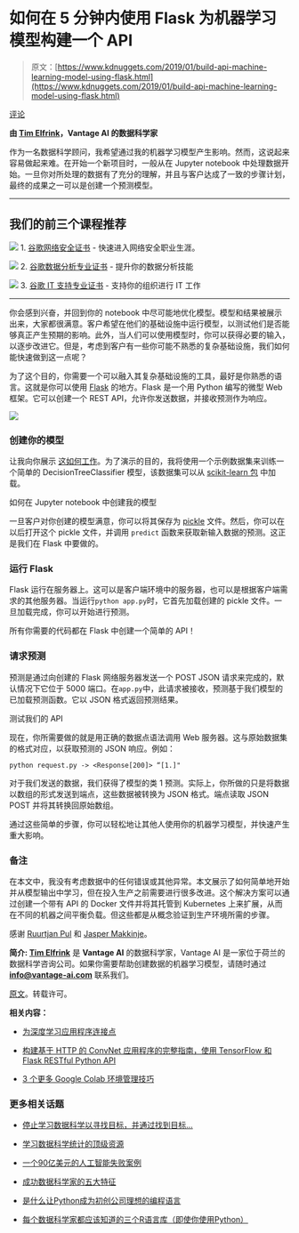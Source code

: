 # 如何在 5 分钟内使用 Flask 为机器学习模型构建一个 API

> 原文：[https://www.kdnuggets.com/2019/01/build-api-machine-learning-model-using-flask.html](https://www.kdnuggets.com/2019/01/build-api-machine-learning-model-using-flask.html)

[评论](#comments)

**由 [Tim Elfrink](https://medium.com/@tim.elfrink.94)，Vantage AI 的数据科学家**

作为一名数据科学顾问，我希望通过我的机器学习模型产生影响。然而，这说起来容易做起来难。在开始一个新项目时，一般从在 Jupyter notebook 中处理数据开始。一旦你对所处理的数据有了充分的理解，并且与客户达成了一致的步骤计划，最终的成果之一可以是创建一个预测模型。

* * *

## 我们的前三个课程推荐

![](../Images/0244c01ba9267c002ef39d4907e0b8fb.png) 1\. [谷歌网络安全证书](https://www.kdnuggets.com/google-cybersecurity) - 快速进入网络安全职业生涯。

![](../Images/e225c49c3c91745821c8c0368bf04711.png) 2\. [谷歌数据分析专业证书](https://www.kdnuggets.com/google-data-analytics) - 提升你的数据分析技能

![](../Images/0244c01ba9267c002ef39d4907e0b8fb.png) 3\. [谷歌 IT 支持专业证书](https://www.kdnuggets.com/google-itsupport) - 支持你的组织进行 IT 工作

* * *

你会感到兴奋，并回到你的 notebook 中尽可能地优化模型。模型和结果被展示出来，大家都很满意。客户希望在他们的基础设施中运行模型，以测试他们是否能够真正产生预期的影响。此外，当人们可以使用模型时，你可以获得必要的输入，以逐步改进它。但是，考虑到客户有一些你可能不熟悉的复杂基础设施，我们如何能快速做到这一点呢？

为了这个目的，你需要一个可以融入其复杂基础设施的工具，最好是你熟悉的语言。这就是你可以使用 [Flask](http://flask.pocoo.org/) 的地方。Flask 是一个用 Python 编写的微型 Web 框架。它可以创建一个 REST API，允许你发送数据，并接收预测作为响应。

![](../Images/5ef05360393f1309dd9a4fc4a6af5797.png)

### **创建你的模型**

让我向你展示 [这如何工作](https://github.com/timelfrink/flask-api)。为了演示的目的，我将使用一个示例数据集来训练一个简单的 DecisionTreeClassifier 模型，该数据集可以从 [scikit-learn 包](https://scikit-learn.org/stable/modules/generated/sklearn.datasets.load_wine.html#sklearn.datasets.load_wine) 中加载。

如何在 Jupyter notebook 中创建我的模型

一旦客户对你创建的模型满意，你可以将其保存为 [pickle](https://docs.python.org/3.7/library/pickle.html) 文件。然后，你可以在以后打开这个 pickle 文件，并调用 `predict` 函数来获取新输入数据的预测。这正是我们在 Flask 中要做的。

### **运行 Flask**

Flask 运行在服务器上。这可以是客户端环境中的服务器，也可以是根据客户端需求的其他服务器。当运行`python app.py`时，它首先加载创建的 pickle 文件。一旦加载完成，你可以开始进行预测。

所有你需要的代码都在 Flask 中创建一个简单的 API！

### **请求预测**

预测是通过向创建的 Flask 网络服务器发送一个 POST JSON 请求来完成的，默认情况下它位于 5000 端口。在`app.py`中，此请求被接收，预测基于我们模型的已加载预测函数。它以 JSON 格式返回预测结果。

测试我们的 API

现在，你所需要做的就是用正确的数据点语法调用 Web 服务器。这与原始数据集的格式对应，以获取预测的 JSON 响应。例如：

`python request.py -> <Response[200]> “[1.]"`

对于我们发送的数据，我们获得了模型的类 1 预测。实际上，你所做的只是将数据以数组的形式发送到端点，这些数据被转换为 JSON 格式。端点读取 JSON POST 并将其转换回原始数组。

通过这些简单的步骤，你可以轻松地让其他人使用你的机器学习模型，并快速产生重大影响。

### **备注**

在本文中，我没有考虑数据中的任何错误或其他异常。本文展示了如何简单地开始并从模型输出中学习，但在投入生产之前需要进行很多改进。这个解决方案可以通过创建一个带有 API 的 Docker 文件并将其托管到 Kubernetes 上来扩展，从而在不同的机器之间平衡负载。但这些都是从概念验证到生产环境所需的步骤。

感谢 [Ruurtjan Pul](https://medium.com/@ruurtjan?source=post_page) 和 [Jasper Makkinje](https://medium.com/@jasper.makkinje?source=post_page)。

**简介: [Tim Elfrink](https://medium.com/@tim.elfrink.94)** 是 **Vantage AI** 的数据科学家，Vantage AI 是一家位于荷兰的数据科学咨询公司。如果你需要帮助创建数据的机器学习模型，请随时通过 [**info@vantage-ai.com**](mailto:info@vantage-ai.com) 联系我们。

[原文](https://medium.com/vantageai/how-to-build-an-api-for-a-machine-learning-model-in-5-minutes-using-flask-eb72d8cb4504)。转载许可。

**相关内容：**

+   [为深度学习应用程序连接点](/2017/08/connecting-dots-deep-learning-app.html)

+   [构建基于 HTTP 的 ConvNet 应用程序的完整指南，使用 TensorFlow 和 Flask RESTful Python API](/2018/05/complete-guide-convnet-tensorflow-flask-restful-python-api.html)

+   [3 个更多 Google Colab 环境管理技巧](/2019/01/more-google-colab-environment-management-tips.html)

### 更多相关话题

+   [停止学习数据科学以寻找目标，并通过找到目标...](https://www.kdnuggets.com/2021/12/stop-learning-data-science-find-purpose.html)

+   [学习数据科学统计的顶级资源](https://www.kdnuggets.com/2021/12/springboard-top-resources-learn-data-science-statistics.html)

+   [一个90亿美元的人工智能失败案例](https://www.kdnuggets.com/2021/12/9b-ai-failure-examined.html)

+   [成功数据科学家的五大特征](https://www.kdnuggets.com/2021/12/5-characteristics-successful-data-scientist.html)

+   [是什么让Python成为初创公司理想的编程语言](https://www.kdnuggets.com/2021/12/makes-python-ideal-programming-language-startups.html)

+   [每个数据科学家都应该知道的三个R语言库（即使你使用Python）](https://www.kdnuggets.com/2021/12/three-r-libraries-every-data-scientist-know-even-python.html)
